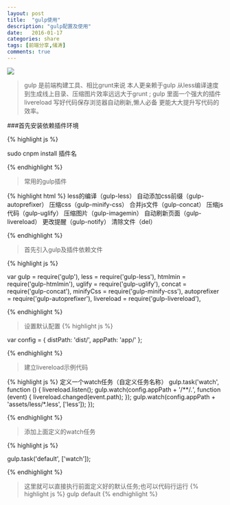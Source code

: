```yaml
---
layout: post
title:  "gulp使用"
description: "gulp配置及使用"
date:   2016-01-17
categories: share
tags: [前端分享,储涛]
comments: true
---
```


![](http://img2.imgtn.bdimg.com/it/u=1199513345,2335403829&fm=21&gp=0.jpg)


>gulp 是前端构建工具、相比grunt来说 本人更亲赖于gulp 从less编译速度到生成线上目录、压缩图片效率远远大于grunt ;
>gulp 里面一个强大的插件livereload 写好代码保存浏览器自动刷新,懒人必备 更能大大提升写代码的效率。

###首先安装依赖插件环境

{% highlight js %}

sudo cnpm install 插件名

{% endhighlight %}



>常用的gulp插件

{% highlight html %}
less的编译（gulp-less）
自动添加css前缀（gulp-autoprefixer）
压缩css（gulp-minify-css）
合并js文件（gulp-concat）
压缩js代码（gulp-uglify）
压缩图片（gulp-imagemin）
自动刷新页面（gulp-livereload）
更改提醒（gulp-notify）
清除文件（del）

{% endhighlight %}


>首先引入gulp及插件依赖文件


{% highlight js %}

var gulp = require('gulp'),
    less = require('gulp-less'),
    htmlmin = require('gulp-htmlmin'),
    uglify = require('gulp-uglify'),
    concat = require('gulp-concat'),
    minifyCss = require('gulp-minify-css'),
    autoprefixer = require('gulp-autoprefixer'),
    livereload = require('gulp-livereload'),

{% endhighlight %}


>设置默认配置
{% highlight js %}

var config = {
    distPath: 'dist/',
    appPath: 'app/'
};

{% endhighlight %}


>建立livereload示例代码

{% highlight js %}
  定义一个watch任务（自定义任务名称）
  gulp.task('watch', function () {
      livereload.listen();
      gulp.watch(config.appPath + '/**/*.*', function (event) {
          livereload.changed(event.path);
      });
      gulp.watch(config.appPath + 'assets/less/*.less', ['less']);
  });

{% endhighlight %}




>添加上面定义的watch任务

{% highlight js %}

gulp.task('default', ['watch']);

{% endhighlight %}


>这里就可以直接执行前面定义好的默认任务;也可以代码行运行
{% highlight js %}
    gulp default
{% endhighlight %}



